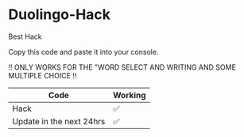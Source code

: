 # Duolingo-Hack
Best Hack

Copy this code and paste it into your console. 

!! ONLY WORKS FOR THE "WORD SELECT AND WRITING AND SOME MULTIPLE CHOICE !!

| Code |   Working        |
| ------- | ------------------ |
| Hack  | ✅ |
| Update in the next 24hrs | ✅ |
